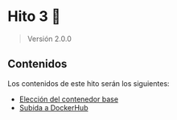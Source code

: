 # Hito 3 :pushpin:
> Versión 2.0.0

## Contenidos
Los contenidos de este hito serán los siguientes:
- [Elección del contenedor base](./hito3-1.md)
- [Subida a DockerHub](hito3-2.md)